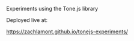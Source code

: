 Experiments using the Tone.js library

Deployed live at:

https://zachlamont.github.io/tonejs-experiments/
